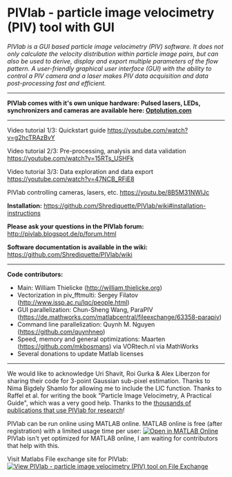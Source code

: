 # PIVlab - particle image velocimetry (PIV) tool with GUI
*PIVlab is a GUI based particle image velocimetry (PIV) software. It does not only calculate the velocity distribution within particle image pairs, but can also be used to derive, display and export multiple parameters of the flow pattern. A user-friendly graphical user interface (GUI) with the ability to control a PIV camera and a laser makes PIV data acquisition and data post-processing fast and efficient.*
**   **
**PIVlab comes with it's own unique hardware: Pulsed lasers, LEDs, synchronizers and cameras are available here: [Optolution.com](https://optolution.com/en/products/particle-image-velocimetry-piv/)**
**   **
Video tutorial 1/3: Quickstart guide
https://youtube.com/watch?v=g2hcTRAzBvY

Video tutorial 2/3: Pre-processing, analysis and data validation
https://youtube.com/watch?v=15RTs_USHFk

Video tutorial 3/3: Data exploration and data export
https://youtube.com/watch?v=47NCB_RFiE8

PIVlab controlling cameras, lasers, etc.
https://youtu.be/8B5M31NWlJc


**Installation:** https://github.com/Shrediquette/PIVlab/wiki#installation-instructions

**Please ask your questions in the PIVlab forum:** http://pivlab.blogspot.de/p/forum.html

**Software documentation is available in the wiki:** https://github.com/Shrediquette/PIVlab/wiki
**   **
**Code contributors:**
* Main: William Thielicke (http://william.thielicke.org)
* Vectorization in piv_fftmulti: Sergey Filatov (http://www.issp.ac.ru/lqc/people.html)
* GUI parallelization: Chun-Sheng Wang, ParaPIV (https://de.mathworks.com/matlabcentral/fileexchange/63358-parapiv)
* Command line parallelization: Quynh M. Nguyen (https://github.com/quynhneo)
* Speed, memory and general optimizations: Maarten (https://github.com/mkbosmans) via VORtech.nl via MathWorks
* Several donations to update Matlab licenses
**   **
We would like to acknowledge Uri Shavit, Roi Gurka &amp; Alex Liberzon for sharing their code for 3-point Gaussian sub-pixel estimation. Thanks to Nima Bigdely Shamlo for allowing me to include the LIC function. Thanks to Raffel et al. for writing the book "Particle Image Velocimetry, A Practical Guide", which was a very good help. Thanks to the [thousands of publications that use PIVlab for research](https://scholar.google.de/scholar?cites=819244312015141543)!

PIVlab can be run online using MATLAB online. MATLAB online is free (after registration) with a limited usage time per user:
[![Open in MATLAB Online](https://www.mathworks.com/images/responsive/global/open-in-matlab-online.svg)](https://matlab.mathworks.com/open/github/v1?repo=Shrediquette/PIVlab&file=PIVlab_GUI.m)
PIVlab isn't yet optimized for MATLAB online, I am waiting for contributors that help with this.

Visit Matlabs File exchange site for PIVlab: [![View PIVlab - particle image velocimetry (PIV) tool on File Exchange](https://www.mathworks.com/matlabcentral/images/matlab-file-exchange.svg)](https://de.mathworks.com/matlabcentral/fileexchange/27659-pivlab-particle-image-velocimetry-piv-tool)
